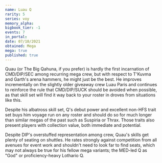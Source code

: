 ```yaml
---
name: Luau Q
rarity: 5
series: voy
memory_alpha:
bigbook_tier: -1
events: 7
in_portal:
date: 07/10/2021
obtained: Mega
mega: true
published: true
---
```


Quau (or The Big Qahuna, if you prefer) is hardly the first incarnation of CMD/DIP/SEC among recurring mega crew, but with respect to T'Kuvma and Garth's arena hammers, he might just be the best. He improves incrementally on the slightly older giveaway crew Luau Paris and continues to reinforce the rule that CMD/DIP/SUCK should be avoided when possible, as that skill set will find it way back to your roster in droves from situations like this.

Despite his albatross skill set, Q's debut power and excellent non-HFS trait set buys him voyage run on any roster and should do so for much longer than similar megas of the past such as Suspiria or Thrax. Those traits also present players with collection value, both immediate and potential.

Despite DIP's overstuffed representation among crew, Quau's skills get plenty of seating on shuttles. He rates strongly against competition from all avenues for event work and shouldn't need to look far to find seats, which may not always be true for his fellow mega variants; the MED-led Q as "God" or proficiency-heavy Lothario Q.
